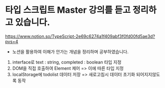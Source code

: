 # 타입 스크립트 Master 강의를 듣고 정리하고 있습니다.

https://www.notion.so/TypeScript-2e69c6274a1f409abf3f0fd00fd5ae3d?pvs=4

- 노션을 활용하여 이해가 안가는 개념을 정리하며 공부하였습니다.

1. interface로 text : string, completed : boolean 타입 지정
2. DOM을 직접 호출하여 Element 제어 => 이에 따른 타입 지정
3. localStorage에 todolist 데이터 저장 => 새로고침시 데이터 초기화 되어지지않도록 동작

